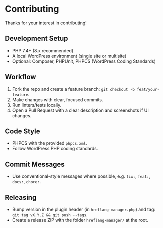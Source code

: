 # Contributing

Thanks for your interest in contributing!

## Development Setup
- PHP 7.4+ (8.x recommended)
- A local WordPress environment (single site or multisite)
- Optional: Composer, PHPUnit, PHPCS (WordPress Coding Standards)

## Workflow
1. Fork the repo and create a feature branch: `git checkout -b feat/your-feature`.
2. Make changes with clear, focused commits.
3. Run linters/tests locally.
4. Open a Pull Request with a clear description and screenshots if UI changes.

## Code Style
- PHPCS with the provided `phpcs.xml`.
- Follow WordPress PHP coding standards.

## Commit Messages
- Use conventional-style messages where possible, e.g. `fix:`, `feat:`, `docs:`, `chore:`.

## Releasing
- Bump version in the plugin header (in `hreflang-manager.php`) and tag: `git tag vX.Y.Z && git push --tags`.
- Create a release ZIP with the folder `hreflang-manager/` at the root.
